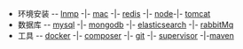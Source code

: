
* 环境安装 -- [lnmp](lnmp/lnmp.md) -|- [mac](mac/brew.md) -|- [redis](redis/redis.md) -|- [node](node/node.md)-|- [tomcat](tomcat/tomcat.md)
* 数据库 -- [mysql](mysql/mysql.md) -|- [mongodb](mongodb/mongodb.md) -|- [elasticsearch](elasticsearch/elasticsearch.md) -|- [rabbitMq](rabbitmq/rabbitmq.md)  
* 工具 -- [docker](docker/docker.md) -|- [composer](composer/composer.md) -|- [git](git/git.md) -|- [supervisor](supervisor/supervisor.md) -|-[maven](java/maven.md)